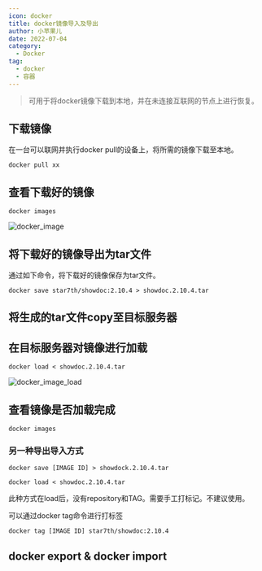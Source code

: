 ```yaml
---
icon: docker
title: docker镜像导入及导出
author: 小苹果儿
date: 2022-07-04
category:
  - Docker
tag:
  - docker
  - 容器
---
```


> 可用于将docker镜像下载到本地，并在未连接互联网的节点上进行恢复。

## 下载镜像

在一台可以联网并执行docker pull的设备上，将所需的镜像下载至本地。

```shell
docker pull xx
```

## 查看下载好的镜像

```shell
docker images
```

![docker_image](https://img.jinguo.tk/api/image/docker_images.png)

## 将下载好的镜像导出为tar文件

通过如下命令，将下载好的镜像保存为tar文件。

```shell
docker save star7th/showdoc:2.10.4 > showdoc.2.10.4.tar
```

## 将生成的tar文件copy至目标服务器

## 在目标服务器对镜像进行加载

```shell
docker load < showdoc.2.10.4.tar
```

![docker_image_load](https://img.jinguo.tk/api/image/docker_image_load.png)

## 查看镜像是否加载完成

```shell
docker images
```

### 另一种导出导入方式

```shell
docker save [IMAGE ID] > showdock.2.10.4.tar 
```

  ```shell
  docker load < showdoc.2.10.4.tar
  ```

此种方式在load后，没有repository和TAG。需要手工打标记。不建议使用。

可以通过docker tag命令进行打标签

```shell
docker tag [IMAGE ID] star7th/showdoc:2.10.4
```

## docker export & docker import

